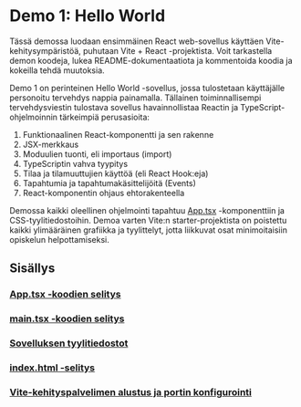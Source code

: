 # Demo 1: Hello World

Tässä demossa luodaan ensimmäinen React web-sovellus käyttäen Vite-kehitysympäristöä, puhutaan Vite + React -projektista. Voit tarkastella demon koodeja, lukea README-dokumentaatiota ja kommentoida koodia ja kokeilla tehdä muutoksia.

Demo 1 on perinteinen Hello World -sovellus, jossa tulostetaan käyttäjälle personoitu tervehdys nappia painamalla. Tällainen toiminnallisempi tervehdysviestin tulostava sovellus havainnollistaa Reactin ja TypeScript-ohjelmoinnin tärkeimpiä perusasioita:

1. Funktionaalinen React-komponentti ja sen rakenne
2. JSX-merkkaus
3. Moduulien tuonti, eli importaus (import)
4. TypeScriptin vahva tyypitys
5. Tilaa ja tilamuuttujien käyttöä (eli React Hook:eja)
6. Tapahtumia ja tapahtumakäsittelijöitä (Events)
7. React-komponentin ohjaus ehtorakenteella

Demossa kaikki oleellinen ohjelmointi tapahtuu [App.tsx](./src/App.tsx) -komponenttiin ja CSS-tyylitiedostoihin. Demoa varten Vite:n starter-projektista on poistettu kaikki ylimääräinen grafiikka ja tyylittelyt, jotta liikkuvat osat minimoitaisiin opiskelun helpottamiseksi.

## Sisällys

### [App.tsx -koodien selitys](./readme/APP.TSX-KOODIT.md)
### [main.tsx -koodien selitys](./readme/MAIN.TSX-KOODIT.md)
### [Sovelluksen tyylitiedostot](./readme/TYYLIT.md)
### [index.html -selitys](./readme/INDEX.HTML-KOODIT.md)
### [Vite-kehityspalvelimen alustus ja portin konfigurointi](./readme/VITE-KONFIGUROINTI.md)